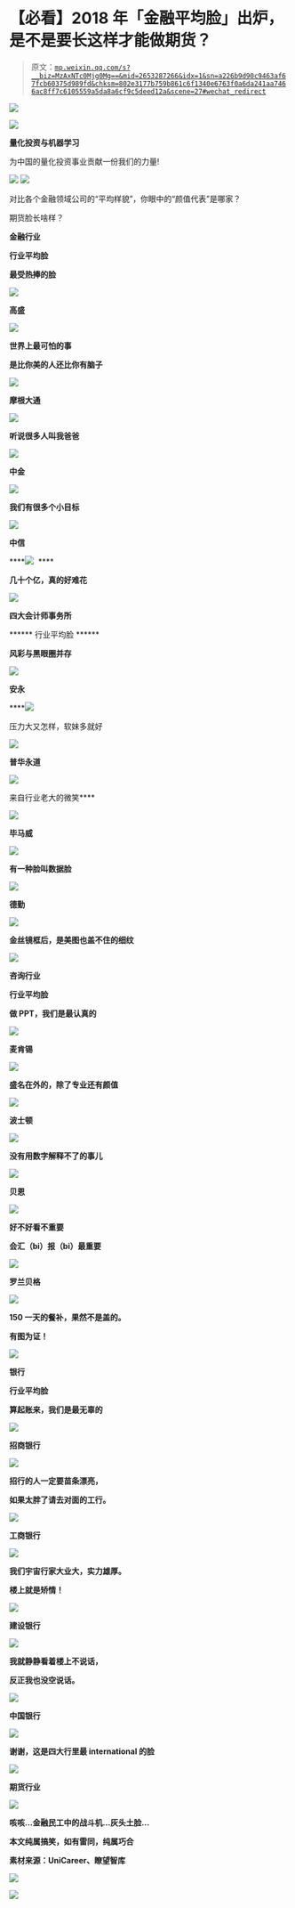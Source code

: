 # 【必看】2018 年「金融平均脸」出炉，是不是要长这样才能做期货？

> 原文：[`mp.weixin.qq.com/s?__biz=MzAxNTc0Mjg0Mg==&mid=2653287266&idx=1&sn=a226b9d90c9463af67fcb60375d989fd&chksm=802e3177b759b861c6f1340e6763f0a6da241aa7466ac8ff7c6105559a5da8a6cf9c5deed12a&scene=27#wechat_redirect`](http://mp.weixin.qq.com/s?__biz=MzAxNTc0Mjg0Mg==&mid=2653287266&idx=1&sn=a226b9d90c9463af67fcb60375d989fd&chksm=802e3177b759b861c6f1340e6763f0a6da241aa7466ac8ff7c6105559a5da8a6cf9c5deed12a&scene=27#wechat_redirect)

![](img/93982246011ef2e030364bdb568f5b82.png)

![](img/9f40aa4fc30845bdcf1c8d453e725795.png)

**量化投资与机器学习**

为中国的量化投资事业贡献一份我们的力量!

![](img/8742b0cfc5d829b4ff07a6efea48907b.png) ![](img/e6bdb61e60bdc288367fa5e88db6d366.png)

对比各个金融领域公司的“平均样貌”，你眼中的“颜值代表”是哪家？ 

期货脸长啥样？

**金融行业**

**行业平均脸**

**最受热捧的脸**

![](img/210b3bf14cd5ef3f50d25fe6015482ad.png)

**高盛**

****![](img/d0b76abfe0bdede619a149d521f9e5fa.png)****

****世界上最可怕的事****

****是比你美的人还比你有脑子****

****![](img/9dab4646c58936fc6b0be4f908ac752a.png)****

******摩根大通******

****![](img/d714cbc62c7820798f7f1d563136c49f.png)****

****听说很多人叫我爸爸****

****![](img/b2071a5ace44507303d9d04a518f94cf.png)****

******中金******

****![](img/53fffbbaa5469662fd3e151ac2410f78.png)****

****我们有很多个小目标**** 

****![](img/85f2f4abef059edb3f20acdd1f4fdde8.png)****

******中信******

****![](img/1af957b52ec095e97ae47cb994713b05.png)  ****

****几十个亿，真的好难花****

****![](img/465a1c8442258d9f2f742b00aae5cf50.png)****

******四大会计师事务所******

****** 行业平均脸 ******

******风彩与黑眼圈并存******

****![](img/66825148d98b643d2b201b428d4e6e8a.png)****

******安永******

****![](img/06f80a4bef3aea51ebd8aff00482457f.png)

压力大又怎样，软妹多就好

![](img/c21c7d96c81238f61ec40c03e1ac414e.png)

**普华永道**

**![](img/449053ca48843b22de23685a29c4f2a8.png)**

来自行业老大的微笑**** 

****![](img/8d6206ccb3363d2c72dfff22dd9eecc0.png)****

******毕马威******

******![](img/ee66a63926028fc4554059a24c760ffc.png)******

****有一种脸叫数据脸****

****![](img/e90751d82e83827e28447258ad99f6a2.png)****

******德勤******

****![](img/45542a8c23daed9be80024e8f4278343.png)****

****金丝镜框后，是美图也盖不住的细纹****

****![](img/5dd22e06557e8502fc835650776f5151.png)****

******咨询行业******

******行业平均脸****** 

******做 PPT，我们是最认真的******

****![](img/f2993ae8cfc7ac44fe681e21bea7ae2c.png)****

******麦肯锡******

****![](img/41164f7751af4d374ed9604bb6d4f95d.png)****

****盛名在外的，除了专业还有颜值****

****![](img/806d6aef7b7cd726655fdda37d247348.png)****

******波士顿******

****![](img/e2b9553ce0bcfa5f948ed57a89374bcd.png)****

****没有用数字解释不了的事儿**** 

****![](img/94f451c91a1f74e8c07d47ec4a85b5b1.png)****

******贝恩******

****![](img/532e24d1f66a2d44408018fad01f386f.png)****

****好不好看不重要****

****会汇（bi）报（bi）最重要****

****![](img/a52ceb6133f45bc405c24520eba91907.png)****

******罗兰贝格******

****![](img/d4fbf400d7bdae50a7bcc15377e0b3c8.png)****

****150 一天的餐补，果然不是盖的。****

****有图为证！****

****![](img/6ecd91da25f2bd25fcc935e3c644f588.png)****

******银行******

******行业平均脸****** 

******算起账来，我们是最无辜的******

****![](img/c4824381072aa23c8161843e42baa615.png)****

******招商银行******

****![](img/11c6a3ff092d8b7ce7fe311189c90f4a.png)****

****招行的人一定要苗条漂亮，**** 

****如果太胖了请去对面的工行。****

****![](img/c6da5c9ebca8c0e9fe4ece874482050e.png)****

******工商银行******

****![](img/35d071c8a0855ac73512301c8d110f21.png)****

****我们宇宙行家大业大，实力雄厚。****

****楼上就是矫情！****

****![](img/c4824381072aa23c8161843e42baa615.png)****

******建设银行******

******![](img/c5d238c9494c9f045d6e5e777ef0ddc5.png)******

****我就静静看着楼上不说话，****

****反正我也没空说话。****

****![](img/1e373dbdafa5e29fbc584bf49aab7140.png)****

******中国银行******

****![](img/3223c2407cfe41367592922c9057a1cf.png)****

****谢谢，这是四大行里最 international 的脸****

****![](img/ceb9e27c6d1be6669cffe873a6716d19.png)****

******期货行业******

****![](img/e20905b50e40c685f6409b02b7b93b76.png)**** 

****咳咳...金融民工中的战斗机...灰头土脸...****

****本文纯属搞笑，如有雷同，纯属巧合****

****素材来源：UniCareer、瞭望智库****

******![](img/a1cc926addc5e6bd641e1dd9b13cfd64.png)******

****![](img/e6bdb61e60bdc288367fa5e88db6d366.png)****